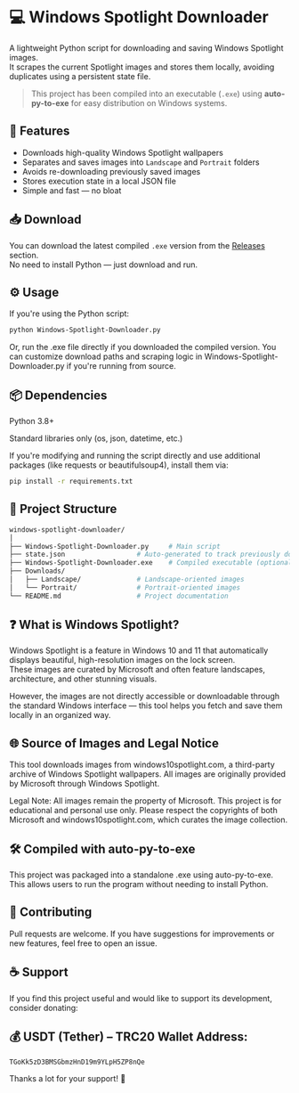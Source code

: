# 💻 Windows Spotlight Downloader

A lightweight Python script for downloading and saving Windows Spotlight images.  
It scrapes the current Spotlight images and stores them locally, avoiding duplicates using a persistent state file.

> This project has been compiled into an executable (`.exe`) using **auto-py-to-exe** for easy distribution on Windows systems.

## 🚀 Features

- Downloads high-quality Windows Spotlight wallpapers
- Separates and saves images into `Landscape` and `Portrait` folders
- Avoids re-downloading previously saved images
- Stores execution state in a local JSON file
- Simple and fast — no bloat

## 📥 Download

You can download the latest compiled `.exe` version from the [Releases](https://github.com/TitanComputer/windows-spotlight-downloader/releases/latest) section.  
No need to install Python — just download and run.

## ⚙️ Usage

If you're using the Python script:
```bash
python Windows-Spotlight-Downloader.py
```
Or, run the .exe file directly if you downloaded the compiled version.
You can customize download paths and scraping logic in Windows-Spotlight-Downloader.py if you're running from source.

## 📦 Dependencies
Python 3.8+

Standard libraries only (os, json, datetime, etc.)

If you're modifying and running the script directly and use additional packages (like requests or beautifulsoup4), install them via:
```bash
pip install -r requirements.txt
```

## 📁 Project Structure

```bash
windows-spotlight-downloader/
│
├── Windows-Spotlight-Downloader.py     # Main script
├── state.json                  # Auto-generated to track previously downloaded images
├── Windows-Spotlight-Downloader.exe    # Compiled executable (optional)
├── Downloads/
│   ├── Landscape/              # Landscape-oriented images
│   └── Portrait/               # Portrait-oriented images
└── README.md                   # Project documentation
```
## ❓ What is Windows Spotlight?

Windows Spotlight is a feature in Windows 10 and 11 that automatically displays beautiful, high-resolution images on the lock screen.  
These images are curated by Microsoft and often feature landscapes, architecture, and other stunning visuals.  

However, the images are not directly accessible or downloadable through the standard Windows interface — this tool helps you fetch and save them locally in an organized way.

## 🌐 Source of Images and Legal Notice
This tool downloads images from windows10spotlight.com, a third-party archive of Windows Spotlight wallpapers.
All images are originally provided by Microsoft through Windows Spotlight.

Legal Note: All images remain the property of Microsoft. This project is for educational and personal use only.
Please respect the copyrights of both Microsoft and windows10spotlight.com, which curates the image collection.

## 🛠 Compiled with auto-py-to-exe
This project was packaged into a standalone .exe using auto-py-to-exe.
This allows users to run the program without needing to install Python.

## 🤝 Contributing
Pull requests are welcome.
If you have suggestions for improvements or new features, feel free to open an issue.

## ☕ Support
If you find this project useful and would like to support its development, consider donating:
## 💰 USDT (Tether) – TRC20 Wallet Address:

```bash
TGoKk5zD3BMSGbmzHnD19m9YLpH5ZP8nQe
```
Thanks a lot for your support! 🙏
